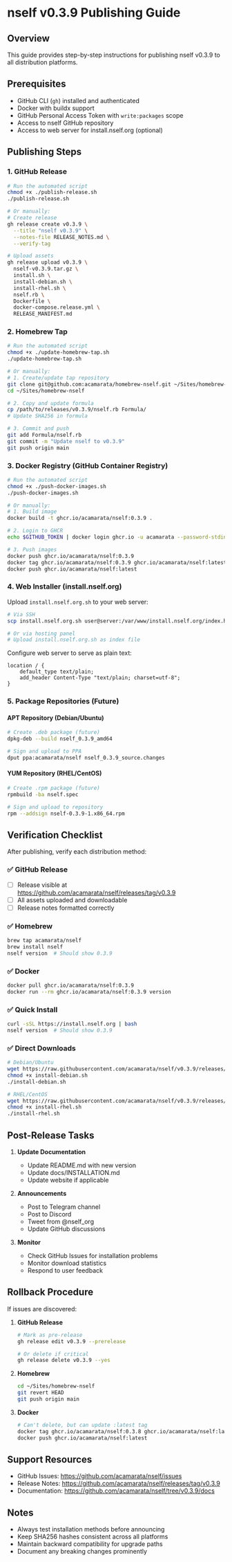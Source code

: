 # nself v0.3.9 Publishing Guide

## Overview
This guide provides step-by-step instructions for publishing nself v0.3.9 to all distribution platforms.

## Prerequisites
- GitHub CLI (`gh`) installed and authenticated
- Docker with buildx support
- GitHub Personal Access Token with `write:packages` scope
- Access to nself GitHub repository
- Access to web server for install.nself.org (optional)

## Publishing Steps

### 1. GitHub Release

```bash
# Run the automated script
chmod +x ./publish-release.sh
./publish-release.sh

# Or manually:
# Create release
gh release create v0.3.9 \
  --title "nself v0.3.9" \
  --notes-file RELEASE_NOTES.md \
  --verify-tag

# Upload assets
gh release upload v0.3.9 \
  nself-v0.3.9.tar.gz \
  install.sh \
  install-debian.sh \
  install-rhel.sh \
  nself.rb \
  Dockerfile \
  docker-compose.release.yml \
  RELEASE_MANIFEST.md
```

### 2. Homebrew Tap

```bash
# Run the automated script
chmod +x ./update-homebrew-tap.sh
./update-homebrew-tap.sh

# Or manually:
# 1. Create/update tap repository
git clone git@github.com:acamarata/homebrew-nself.git ~/Sites/homebrew-nself
cd ~/Sites/homebrew-nself

# 2. Copy and update formula
cp /path/to/releases/v0.3.9/nself.rb Formula/
# Update SHA256 in formula

# 3. Commit and push
git add Formula/nself.rb
git commit -m "Update nself to v0.3.9"
git push origin main
```

### 3. Docker Registry (GitHub Container Registry)

```bash
# Run the automated script
chmod +x ./push-docker-images.sh
./push-docker-images.sh

# Or manually:
# 1. Build image
docker build -t ghcr.io/acamarata/nself:0.3.9 .

# 2. Login to GHCR
echo $GITHUB_TOKEN | docker login ghcr.io -u acamarata --password-stdin

# 3. Push images
docker push ghcr.io/acamarata/nself:0.3.9
docker tag ghcr.io/acamarata/nself:0.3.9 ghcr.io/acamarata/nself:latest
docker push ghcr.io/acamarata/nself:latest
```

### 4. Web Installer (install.nself.org)

Upload `install.nself.org.sh` to your web server:

```bash
# Via SSH
scp install.nself.org.sh user@server:/var/www/install.nself.org/index.html

# Or via hosting panel
# Upload install.nself.org.sh as index file
```

Configure web server to serve as plain text:
```nginx
location / {
    default_type text/plain;
    add_header Content-Type "text/plain; charset=utf-8";
}
```

### 5. Package Repositories (Future)

#### APT Repository (Debian/Ubuntu)
```bash
# Create .deb package (future)
dpkg-deb --build nself_0.3.9_amd64

# Sign and upload to PPA
dput ppa:acamarata/nself nself_0.3.9_source.changes
```

#### YUM Repository (RHEL/CentOS)
```bash
# Create .rpm package (future)
rpmbuild -ba nself.spec

# Sign and upload to repository
rpm --addsign nself-0.3.9-1.x86_64.rpm
```

## Verification Checklist

After publishing, verify each distribution method:

### ✅ GitHub Release
- [ ] Release visible at https://github.com/acamarata/nself/releases/tag/v0.3.9
- [ ] All assets uploaded and downloadable
- [ ] Release notes formatted correctly

### ✅ Homebrew
```bash
brew tap acamarata/nself
brew install nself
nself version  # Should show 0.3.9
```

### ✅ Docker
```bash
docker pull ghcr.io/acamarata/nself:0.3.9
docker run --rm ghcr.io/acamarata/nself:0.3.9 version
```

### ✅ Quick Install
```bash
curl -sSL https://install.nself.org | bash
nself version  # Should show 0.3.9
```

### ✅ Direct Downloads
```bash
# Debian/Ubuntu
wget https://raw.githubusercontent.com/acamarata/nself/v0.3.9/releases/v0.3.9/install-debian.sh
chmod +x install-debian.sh
./install-debian.sh

# RHEL/CentOS
wget https://raw.githubusercontent.com/acamarata/nself/v0.3.9/releases/v0.3.9/install-rhel.sh
chmod +x install-rhel.sh
./install-rhel.sh
```

## Post-Release Tasks

1. **Update Documentation**
   - Update README.md with new version
   - Update docs/INSTALLATION.md
   - Update website if applicable

2. **Announcements**
   - Post to Telegram channel
   - Post to Discord
   - Tweet from @nself_org
   - Update GitHub discussions

3. **Monitor**
   - Check GitHub Issues for installation problems
   - Monitor download statistics
   - Respond to user feedback

## Rollback Procedure

If issues are discovered:

1. **GitHub Release**
   ```bash
   # Mark as pre-release
   gh release edit v0.3.9 --prerelease
   
   # Or delete if critical
   gh release delete v0.3.9 --yes
   ```

2. **Homebrew**
   ```bash
   cd ~/Sites/homebrew-nself
   git revert HEAD
   git push origin main
   ```

3. **Docker**
   ```bash
   # Can't delete, but can update :latest tag
   docker tag ghcr.io/acamarata/nself:0.3.8 ghcr.io/acamarata/nself:latest
   docker push ghcr.io/acamarata/nself:latest
   ```

## Support Resources

- GitHub Issues: https://github.com/acamarata/nself/issues
- Release Notes: https://github.com/acamarata/nself/releases/tag/v0.3.9
- Documentation: https://github.com/acamarata/nself/tree/v0.3.9/docs

## Notes

- Always test installation methods before announcing
- Keep SHA256 hashes consistent across all platforms
- Maintain backward compatibility for upgrade paths
- Document any breaking changes prominently
